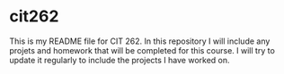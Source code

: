 # cit262
This is my README file for CIT 262. In this repository I will include any projets and homework that will be completed for this course. I will try to update it regularly to include the projects I have worked on. 
